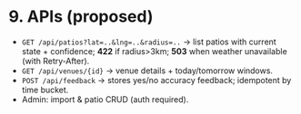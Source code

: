 # 9. APIs (proposed)
- `GET /api/patios?lat=..&lng=..&radius=..` → list patios with current state + confidence; **422** if radius>3km; **503** when weather unavailable (with Retry‑After).
- `GET /api/venues/{id}` → venue details + today/tomorrow windows.
- `POST /api/feedback` → stores yes/no accuracy feedback; idempotent by time bucket.
- Admin: import & patio CRUD (auth required).
